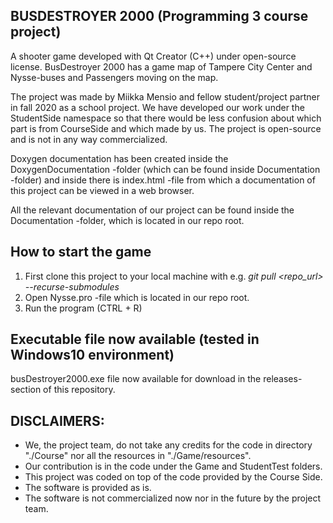 ## BUSDESTROYER 2000 (Programming 3 course project)
A shooter game developed with Qt Creator (C++) under open-source license. BusDestroyer 2000 has a game map of Tampere City Center and Nysse-buses and Passengers moving on the map.

The project was made by Miikka Mensio and fellow student/project partner in fall 2020 as a school project. We have developed our work under the StudentSide namespace so that there would be less confusion about which part is from CourseSide and which made by us. The project is open-source and is not in any way commercialized.

Doxygen documentation has been created inside the DoxygenDocumentation -folder (which can be found inside Documentation -folder) and inside there is index.html -file from which a documentation of this project can be viewed in a web browser.

All the relevant documentation of our project can be found inside the Documentation -folder, which is located in our repo root.

## How to start the game
1) First clone this project to your local machine with e.g. <em>git pull <repo_url> --recurse-submodules</em>
2) Open Nysse.pro -file which is located in our repo root.
3) Run the program (CTRL + R)

## Executable file now available (tested in Windows10 environment)
busDestroyer2000.exe file now available for download in the releases-section of this repository.

## DISCLAIMERS:
- We, the project team, do not take any credits for the code in directory "./Course" nor all the resources in "./Game/resources".
- Our contribution is in the code under the Game and StudentTest folders.
- This project was coded on top of the code provided by the Course Side.
- The software is provided as is.
- The software is not commercialized now nor in the future by the project team.

